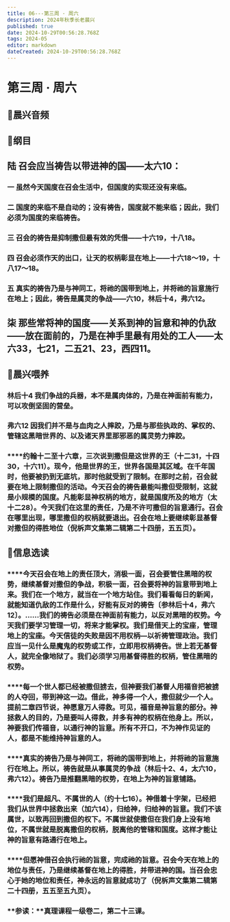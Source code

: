 ```yaml
---
title: 06---第三周 · 周六
description: 2024年秋季长老晨兴
published: true
date: 2024-10-29T00:56:28.768Z
tags: 2024-05
editor: markdown
dateCreated: 2024-10-29T00:56:28.768Z
---
```


# 第三周 · 周六

## 🎵晨兴音频


## 📖纲目

## **陆   召会应当祷告以带进神的国——太六10：**

### **一   虽然今天国度在召会生活中，但国度的实现还没有来临。**

### **二   国度的来临不是自动的；没有祷告，国度就不能来临；因此，我们必须为国度的来临祷告。**

### **三   召会的祷告是抑制撒但最有效的凭借——十六19，十八18。**

### **四   召会必须作天的出口，让天的权柄彰显在地上——十六18～19，十八17～18。**

### **五   真实的祷告乃是与神同工，将祂的国带到地上，并将祂的旨意施行在地上；因此，祷告是属灵的争战——六10，林后十4，弗六12。**

## **柒   那些常将神的国度——关系到神的旨意和神的仇敌——放在面前的，乃是在神手里最有用处的工人——太六33，七21，二五21、23，西四11。**

## 📖晨兴喂养

### **林后十4    我们争战的兵器，本不是属肉体的，乃是在神面前有能力，可以攻倒坚固的营垒。**

### **弗六12    因我们并不是与血肉之人摔跤，乃是与那些执政的、掌权的、管辖这黑暗世界的、以及诸天界里那邪恶的属灵势力摔跤。**

### ****约翰十二至十六章，三次说到撒但是这世界的王（十二31，十四30，十六11）。现今，他是世界的王，世界各国是其区域。在千年国时，他要被扔到无底坑，那时他就受到了限制。在那时之前，召会就要在地上限制撒但的活动。今天召会的祷告最能叫撒但受限制，这就是小规模的国度。凡能彰显神权柄的地方，就是国度所及的地方（太十二28）。今天我们在这里的责任，乃是不许可撒但的旨意通行。召会在哪里出现，哪里撒但的权柄就要退出。召会在地上要继续彰显基督对撒但的得胜地位（倪柝声文集第二辑第二十四册，五五页）。

## 📖信息选读

### ****今天召会在地上的责任顶大，消极一面，召会要管住黑暗的权势，继续基督对撒但的争战，积极一面，召会要将神的旨意带到地上来。我们在一个地方，就当在一个地方站住。我们看看每日的新闻，就能知道仇敌的工作是什么，好能有反对的祷告〔参林后十4，弗六12〕。……我们的祷告必须是在神面前有能力，以反对黑暗的权势。今天我们要学习管理一切，将来才能掌权。我们是借天上的宝座，管理地上的宝座。今天信徒的失败是因不用权柄—以祈祷管理政治。我们应当一见什么是魔鬼的权势或工作，立即用权柄祷告。世上若无基督人，就完全像地狱了。我们必须学习用基督得胜的权柄，管住黑暗的权势。

### ****每一个世人都已经被撒但掳去，但神要我们基督人用福音把被掳的人夺回，带到神这一边。借此，神多得一个人，撒但就少一个人。提前二章四节说，神愿意万人得救。可见，福音是神旨意的部分。神拯救人的目的，乃是要叫人得救，并多有神的权柄在他身上。所以，神要我们传福音，以通行神的旨意。所有不开口，不为神作见证的人，都是不能维持神旨意的人。

### ****真实的祷告乃是与神同工，将祂的国带到地上，并将祂的旨意施行在地上。所以，祷告就是从事属灵的争战（林后十2、4，太六10，弗六12）。祷告乃是推翻黑暗的权势，在地上为神的旨意铺路。

### ****我们是超凡、不属世的人（约十七16）。神借着十字架，已经把我们从世界中拯救出来（加六14），归给神，归给神的旨意。我们不该属世，以致再回到撒但的权下。不属世就使撒但在我们身上没有地位，不属世就是脱离撒但的权柄，脱离他的管辖和国度。这样才能让神的旨意有路通行在地上。

### ****但愿神借召会执行祂的旨意，完成祂的旨意。召会今天在地上的地位与责任，乃是继续基督在地上的得胜，并带进神的国。当召会忠心于她的地位和责任，神永远的旨意就成功了（倪柝声文集第二辑第二十四册，五五至五九页）。

### **参读：**真理课程一级卷二，第二十三课。
<!-- Google tag (gtag.js) -->
<script async src="https://www.googletagmanager.com/gtag/js?id=G-1P8709Z16T"></script>
<script>
  window.dataLayer = window.dataLayer || [];
  function gtag(){dataLayer.push(arguments);}
  gtag('js', new Date());

  gtag('config', 'G-1P8709Z16T');
</script>